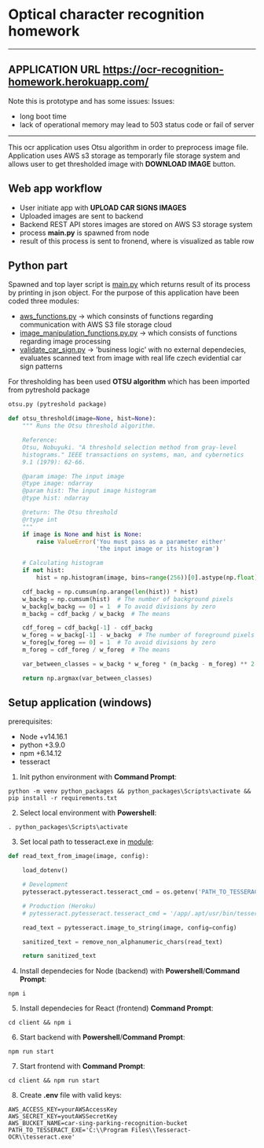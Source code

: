 
# Optical character recognition homework
*************************************************
## APPLICATION URL https://ocr-recognition-homework.herokuapp.com/
Note this is prototype and has some issues:
Issues: 
* long boot time
* lack of operational memory may lead to 503 status code or fail of server
*************************************************

This ocr application uses Otsu algorithm in order to preprocess image file. Application uses AWS s3 storage as temporarly file storage system and allows user to get thresholded image with **DOWNLOAD IMAGE** button.

## Web app workflow

* User initiate app with **UPLOAD CAR SIGNS IMAGES**
* Uploaded images are sent to backend
* Backend REST API stores images are stored on AWS S3 storage system
* process **main.py** is spawned from node
* result of this process is sent to fronend, where is visualized as table row

## Python part

Spawned and top layer script is [main.py](https://github.com/Jurajzovinec/homework-nemocnica-one/blob/master/python_app_modules/image_manipulation_functions.py) which returns result of its process by printing in json object. For the purpose of this application have been coded three modules:

* [aws_functions.py](https://github.com/Jurajzovinec/homework-nemocnica-one/blob/master/python_app_modules/aws_functions.py) -> which consinsts of functions regarding communication with AWS S3 file storage cloud
* [image_manipulation_functions.py.py](https://github.com/Jurajzovinec/homework-nemocnica-one/blob/master/python_app_modules/image_manipulation_functions.py) -> which consists of functions regarding image processing
* [validate_car_sign.py](https://github.com/Jurajzovinec/homework-nemocnica-one/blob/master/python_app_modules/validate_car_sign.py) -> 'business logic' with no external dependecies, evaluates scanned text from image with real life czech evidential car sign patterns

For thresholding has been used **OTSU algorithm** which has been imported from pytreshold package

```python
otsu.py (pytreshold package)

def otsu_threshold(image=None, hist=None):
    """ Runs the Otsu threshold algorithm.

    Reference:
    Otsu, Nobuyuki. "A threshold selection method from gray-level
    histograms." IEEE transactions on systems, man, and cybernetics
    9.1 (1979): 62-66.

    @param image: The input image
    @type image: ndarray
    @param hist: The input image histogram
    @type hist: ndarray

    @return: The Otsu threshold
    @rtype int
    """
    if image is None and hist is None:
        raise ValueError('You must pass as a parameter either'
                         'the input image or its histogram')

    # Calculating histogram
    if not hist:
        hist = np.histogram(image, bins=range(256))[0].astype(np.float)

    cdf_backg = np.cumsum(np.arange(len(hist)) * hist)
    w_backg = np.cumsum(hist)  # The number of background pixels
    w_backg[w_backg == 0] = 1  # To avoid divisions by zero
    m_backg = cdf_backg / w_backg  # The means

    cdf_foreg = cdf_backg[-1] - cdf_backg
    w_foreg = w_backg[-1] - w_backg  # The number of foreground pixels
    w_foreg[w_foreg == 0] = 1  # To avoid divisions by zero
    m_foreg = cdf_foreg / w_foreg  # The means

    var_between_classes = w_backg * w_foreg * (m_backg - m_foreg) ** 2

    return np.argmax(var_between_classes)
```

## Setup application (windows)

prerequisites:
* Node +v14.16.1
* python +3.9.0
* npm +6.14.12
* tesseract

1. Init python environment with **Command Prompt**:

```text
python -m venv python_packages && python_packages\Scripts\activate && pip install -r requirements.txt
```

2. Select local environment with **Powershell**: 

```text
. python_packages\Scripts\activate
```

3. Set local path to tesseract.exe in [module](https://github.com/Jurajzovinec/homework-nemocnica-one/blob/master/python_app_modules/image_manipulation_functions.py):

```python
def read_text_from_image(image, config):

    load_dotenv()

    # Development
    pytesseract.pytesseract.tesseract_cmd = os.getenv('PATH_TO_TESSERACT_EXE')

    # Production (Heroku)
    # pytesseract.pytesseract.tesseract_cmd = '/app/.apt/usr/bin/tesseract'

    read_text = pytesseract.image_to_string(image, config=config)

    sanitized_text = remove_non_alphanumeric_chars(read_text)

    return sanitized_text
```

4. Install dependecies for Node (backend) with **Powershell**/**Command Prompt**:

```text
npm i
```

5. Install dependecies for React (frontend) **Command Prompt**:

```text
cd client && npm i
```

6. Start backend with **Powershell**/**Command Prompt**:

```text
npm run start
```

7. Start frontend with **Command Prompt**:

```text
cd client && npm run start
```

8. Create **.env** file with valid keys:

```text
AWS_ACCESS_KEY=yourAWSAccessKey
AWS_SECRET_KEY=youtAWSSecretKey
AWS_BUCKET_NAME=car-sing-parking-recognition-bucket
PATH_TO_TESSERACT_EXE='C:\\Program Files\\Tesseract-OCR\\tesseract.exe'
```
